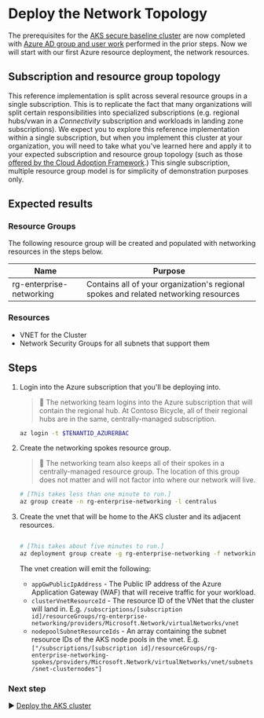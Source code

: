 # Deploy the Network Topology

The prerequisites for the [AKS secure baseline cluster](./) are now completed with [Azure AD group and user work](./03-aad.md) performed in the prior steps. Now we will start with our first Azure resource deployment, the network resources.

## Subscription and resource group topology

This reference implementation is split across several resource groups in a single subscription. This is to replicate the fact that many organizations will split certain responsibilities into specialized subscriptions (e.g. regional hubs/vwan in a _Connectivity_ subscription and workloads in landing zone subscriptions). We expect you to explore this reference implementation within a single subscription, but when you implement this cluster at your organization, you will need to take what you've learned here and apply it to your expected subscription and resource group topology (such as those [offered by the Cloud Adoption Framework](https://docs.microsoft.com/azure/cloud-adoption-framework/decision-guides/subscriptions/).) This single subscription, multiple resource group model is for simplicity of demonstration purposes only.

## Expected results

### Resource Groups

The following resource group will be created and populated with networking resources in the steps below.

| Name                            | Purpose                                   |
|---------------------------------|-------------------------------------------|
| rg-enterprise-networking        | Contains all of your organization's regional spokes and related networking resources

### Resources

* VNET for the Cluster
* Network Security Groups for all subnets that support them

## Steps

1. Login into the Azure subscription that you'll be deploying into.

   > :book: The networking team logins into the Azure subscription that will contain the regional hub. At Contoso Bicycle, all of their regional hubs are in the same, centrally-managed subscription.

   ```bash
   az login -t $TENANTID_AZURERBAC
   ```

1. Create the networking spokes resource group.

   > :book: The networking team also keeps all of their spokes in a centrally-managed resource group. The location of this group does not matter and will not factor into where our network will live.

   ```bash
   # [This takes less than one minute to run.]
   az group create -n rg-enterprise-networking -l centralus
   ```

1. Create the vnet that will be home to the AKS cluster and its adjacent resources.


   ```bash

   # [This takes about five minutes to run.]
   az deployment group create -g rg-enterprise-networking -f networking/vnet.json -p location=eastus2 -p namePrefix=aname
   ```

   The vnet creation will emit the following:

     * `appGwPublicIpAddress` - The Public IP address of the Azure Application Gateway (WAF) that will receive traffic for your workload.
     * `clusterVnetResourceId` - The resource ID of the VNet that the cluster will land in. E.g. `/subscriptions/[subscription id]/resourceGroups/rg-enterprise-networking/providers/Microsoft.Network/virtualNetworks/vnet`
     * `nodepoolSubnetResourceIds` - An array containing the subnet resource IDs of the AKS node pools in the vnet. E.g. `["/subscriptions/[subscription id]/resourceGroups/rg-enterprise-networking-spokes/providers/Microsoft.Network/virtualNetworks/vnet/subnets/snet-clusternodes"]`


### Next step

:arrow_forward: [Deploy the AKS cluster](./05-aks-cluster.md)
